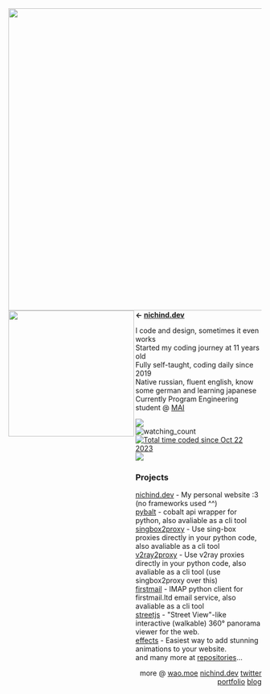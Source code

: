 <img align="left" height="600" src="https://nichind.dev/assets/img/home-side.webp">


<img align="left" height="250" src="https://nichind.dev/assets/img/gridprev.webp" href="https://nichind.dev">

**← [nichind.dev](https://nichind.dev)**

I code and design, sometimes it even works<br>
Started my coding journey at 11 years old<br>
Fully self-taught, coding daily since 2019<br>
Native russian, fluent english, know some german and learning japanese<br>
Currently Program Engineering student @ [MAI](https://mai.ru)

<div align="left" class="head-me" style="display: flex; flex-flow: column wrap;">
	<img src="https://api.statusbadges.me/badge/status/301035790891352076"/>
	<img src="https://komarev.com/ghpvc/?username=nichind&color=9963B3" alt="watching_count" />
	<a href="https://wakatime.com/@nichind"><img src="https://wakatime.com/badge/user/018b587d-9291-4cc6-8009-9fe5da9376c0.svg" alt="Total time coded since Oct 22 2023" /></a>
	<a href="https://discord.gg/kvsbKtPYwa"><img src="https://img.shields.io/discord/992082814524731443?color=3f48cc&label=nichind.dev&logo=discord&logoColor=white.svg"></a>
<div>

### Projects

[nichind.dev](https://nichind.dev) - My personal website :3 (no frameworks used ^^)<br>
[pybalt](https://github.com/nichind/pybalt) - cobalt api wrapper for python, also avaliable as a cli tool<br>
[singbox2proxy](https://github.com/nichind/singbox2proxy) - Use sing-box proxies directly in your python code, also avaliable as a cli tool<br>
[v2ray2proxy](https://github.com/nichind/v2ray2proxy) - Use v2ray proxies directly in your python code, also avaliable as a cli tool (use singbox2proxy over this)<br>
[firstmail](https://github.com/nichind/firstmail) - IMAP python client for firstmail.ltd email service, also avaliable as a cli tool<br>
[streetjs](https://github.com/nichind/streetjs) - "Street View"-like interactive (walkable) 360° panorama viewer for the web.<br>
[effects](https://github.com/nichind/effects) - Easiest way to add stunning animations to your website.<br>
and many more at [repositories](https://github.com/nichind?tab=repositories)...<br>

<div align="right">

more @ [wao.moe](https://wao.moe) [nichind.dev](https://nichind.dev) [twitter](https://x.com/n1chind) [portfolio](https://t.me/nichindpf) [blog](https://t.me/no_money_baby)

</div>
